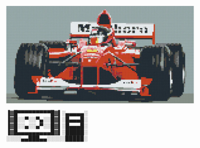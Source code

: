 ![Scuderia Ferrari](assets/ferrari.png)

▐▓█▀▀▀▀▀▀▀▀▀█▓▌░▄▄▄▄▄░<br/>
▐▓█░░▀░░▀▄░░█▓▌░█▄▄▄█░<br/>
▐▓█░░▄░░▄▀░░█▓▌░█▄▄▄█░<br/>
▐▓█▄▄▄▄▄▄▄▄▄█▓▌░█████░<br/>
░░░░▄▄███▄▄░░░░░█████░<br/>



<!--
**praveen-codes1/praveen-codes1** is a ✨ _special_ ✨ repository because its `README.md` (this file) appears on your GitHub profile.

Here are some ideas to get you started:

- 🔭 I’m currently working on ...
- 🌱 I’m currently learning ...
- 👯 I’m looking to collaborate on ...
- 🤔 I’m looking for help with ...
- 💬 Ask me about ...
- 📫 How to reach me: ...
- 😄 Pronouns: ...
- ⚡ Fun fact: ...
-->
